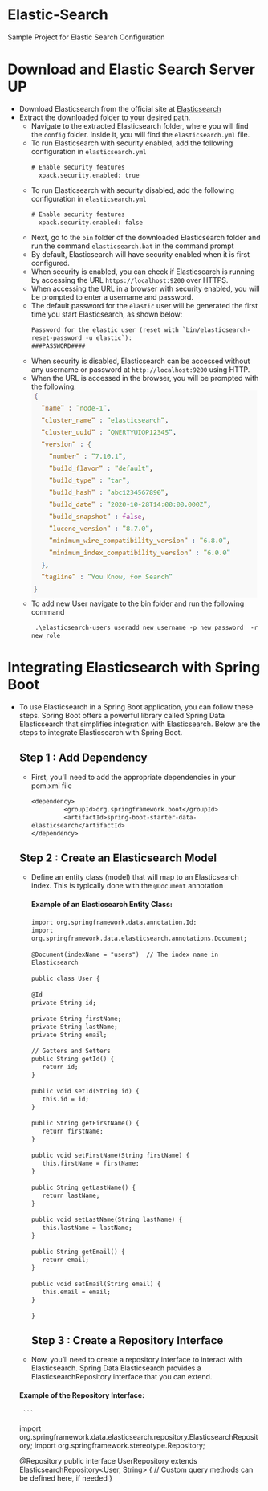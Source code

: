 # Elastic-Search
Sample Project for Elastic Search Configuration

#  Download and Elastic Search Server UP

* Download Elasticsearch from the official site at [Elasticsearch](https://www.elastic.co/downloads/elasticsearch) 
* Extract the downloaded folder to your desired path.
    * Navigate to the extracted Elasticsearch folder, where you will find the `config` folder. Inside it, you will find the `elasticsearch.yml` file. 
    * To run Elasticsearch with security enabled, add the following configuration in `elasticsearch.yml`
      ```
      # Enable security features
        xpack.security.enabled: true
      ```
    * To run Elasticsearch with security disabled, add the following configuration in `elasticsearch.yml`
      ```
      # Enable security features
        xpack.security.enabled: false
      ```
    * Next, go to the `bin` folder of the downloaded Elasticsearch folder and run the command `elasticsearch.bat` in the command prompt
    * By default, Elasticsearch will have security enabled when it is first configured.
    * When security is enabled, you can check if Elasticsearch is running by accessing the URL `https://localhost:9200` over HTTPS.
    * When accessing the URL in a browser with security enabled, you will be prompted to enter a username and password.
    * The default password for the `elastic` user will be generated the first time you start Elasticsearch, as shown below:
        ```
       Password for the elastic user (reset with `bin/elasticsearch-reset-password -u elastic`):
       ###PASSWORD####
         ```
    * When security is disabled, Elasticsearch can be accessed without any username or password at `http://localhost:9200` using HTTP.
    * When the URL is accessed in the browser, you will be prompted with the following:
        ![img.png](img.png)
    * To add new User navigate to the bin folder and run the following command
      ```
       .\elasticsearch-users useradd new_username -p new_password  -r new_role
      ```

# Integrating Elasticsearch with Spring Boot

* To use Elasticsearch in a Spring Boot application, you can follow these steps. Spring Boot offers a powerful library called Spring Data Elasticsearch that simplifies integration with Elasticsearch.
Below are the steps to integrate Elasticsearch with Spring Boot.
  ## Step 1 : Add Dependency
     *   First, you'll need to add the appropriate dependencies in your pom.xml file
         ```
         <dependency>
		          <groupId>org.springframework.boot</groupId>
		          <artifactId>spring-boot-starter-data-elasticsearch</artifactId>
         </dependency>
         ```
    ## Step 2 : Create an Elasticsearch Model
  * Define an entity class (model) that will map to an Elasticsearch index. 
This is typically done with the `@Document` annotation  
    #### Example of an Elasticsearch Entity Class:
     ```
    import org.springframework.data.annotation.Id;
    import org.springframework.data.elasticsearch.annotations.Document;

    @Document(indexName = "users")  // The index name in Elasticsearch
    
    public class User {

    @Id
    private String id;

    private String firstName;
    private String lastName;
    private String email;

    // Getters and Setters
    public String getId() {
        return id;
    }

    public void setId(String id) {
        this.id = id;
    }

    public String getFirstName() {
        return firstName;
    }

    public void setFirstName(String firstName) {
        this.firstName = firstName;
    }

    public String getLastName() {
        return lastName;
    }

    public void setLastName(String lastName) {
        this.lastName = lastName;
    }

    public String getEmail() {
        return email;
    }

    public void setEmail(String email) {
        this.email = email;
    }
    
    }
    ```
    ## Step 3 : Create a Repository Interface
  *  Now, you’ll need to create a repository interface to interact with Elasticsearch.
Spring Data Elasticsearch provides a ElasticsearchRepository interface that you can extend.
  
    #### Example of the Repository Interface:
       ```
    import org.springframework.data.elasticsearch.repository.ElasticsearchRepository;
    import org.springframework.stereotype.Repository;

    @Repository
    public interface UserRepository extends ElasticsearchRepository<User, String> {
                // Custom query methods can be defined here, if needed
    }
    ```